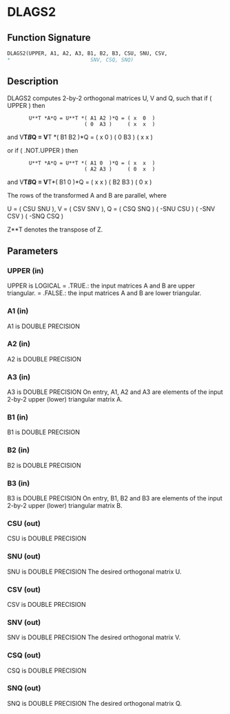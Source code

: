 # DLAGS2

## Function Signature

```fortran
DLAGS2(UPPER, A1, A2, A3, B1, B2, B3, CSU, SNU, CSV,
*                          SNV, CSQ, SNQ)
```

## Description


 DLAGS2 computes 2-by-2 orthogonal matrices U, V and Q, such
 that if ( UPPER ) then

           U**T *A*Q = U**T *( A1 A2 )*Q = ( x  0  )
                             ( 0  A3 )     ( x  x  )
 and
           V**T*B*Q = V**T *( B1 B2 )*Q = ( x  0  )
                            ( 0  B3 )     ( x  x  )

 or if ( .NOT.UPPER ) then

           U**T *A*Q = U**T *( A1 0  )*Q = ( x  x  )
                             ( A2 A3 )     ( 0  x  )
 and
           V**T*B*Q = V**T*( B1 0  )*Q = ( x  x  )
                           ( B2 B3 )     ( 0  x  )

 The rows of the transformed A and B are parallel, where

   U = (  CSU  SNU ), V = (  CSV SNV ), Q = (  CSQ   SNQ )
       ( -SNU  CSU )      ( -SNV CSV )      ( -SNQ   CSQ )

 Z**T denotes the transpose of Z.


## Parameters

### UPPER (in)

UPPER is LOGICAL = .TRUE.: the input matrices A and B are upper triangular. = .FALSE.: the input matrices A and B are lower triangular.

### A1 (in)

A1 is DOUBLE PRECISION

### A2 (in)

A2 is DOUBLE PRECISION

### A3 (in)

A3 is DOUBLE PRECISION On entry, A1, A2 and A3 are elements of the input 2-by-2 upper (lower) triangular matrix A.

### B1 (in)

B1 is DOUBLE PRECISION

### B2 (in)

B2 is DOUBLE PRECISION

### B3 (in)

B3 is DOUBLE PRECISION On entry, B1, B2 and B3 are elements of the input 2-by-2 upper (lower) triangular matrix B.

### CSU (out)

CSU is DOUBLE PRECISION

### SNU (out)

SNU is DOUBLE PRECISION The desired orthogonal matrix U.

### CSV (out)

CSV is DOUBLE PRECISION

### SNV (out)

SNV is DOUBLE PRECISION The desired orthogonal matrix V.

### CSQ (out)

CSQ is DOUBLE PRECISION

### SNQ (out)

SNQ is DOUBLE PRECISION The desired orthogonal matrix Q.

